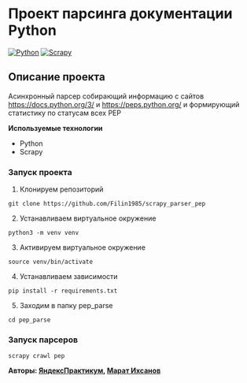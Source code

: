 # Проект парсинга документации Python

[![Python](https://img.shields.io/badge/-Python-464646?style=flat&logo=Python&logoColor=ffffff&color=043A6B)](https://www.python.org/)
[![Scrapy](https://img.shields.io/badge/-Scrapy-464646?style=flat&logo=Scrapy&logoColor=ffffff&color=043A6B)](https://www.djangoproject.com/)

## Описание проекта

Асинхронный парсер собирающий информацию с сайтов https://docs.python.org/3/ и https://peps.python.org/ и формирующий статистику по статусам всех PEP

**Используемые технологии**

- Python
- Scrapy

### Запуск проекта

1. Клонируем репозиторий

```
git clone https://github.com/Filin1985/scrapy_parser_pep
```

2. Устанавливаем виртуальное окружение

```
python3 -m venv venv
```

3. Активируем виртуальное окружение

```
source venv/bin/activate
```

4. Устанавливаем зависимости

```
pip install -r requirements.txt
```

5. Заходим в папку pep_parse

```
cd pep_parse
```

### Запуск парсеров

```
scrapy crawl pep
```

**Авторы: [ЯндексПрактикум](https://github.com/yandex-praktikum), [Марат Ихсанов](https://github.com/Filin1985)**
